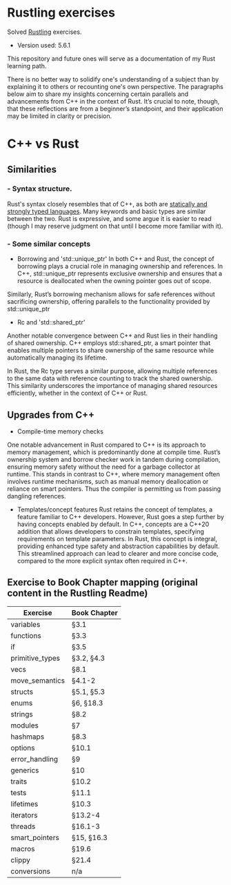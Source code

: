 # Rustling exercises

Solved [Rustling](https://github.com/rust-lang/rustlings) exercises.
- Version used: 5.6.1

This repository and future ones will serve as a documentation of my Rust learning path. 

There is no better way to solidify one's understanding of a subject than by explaining it to others or recounting one's own perspective. 
The paragraphs below aim to share my insights concerning certain parallels and advancements from C++ in the context of Rust. 
It’s crucial to note, though, that these reflections are from a beginner’s standpoint, and their application may be limited in clarity or precision.

# C++ vs Rust

## Similarities 

### - Syntax structure.
Rust's syntax closely resembles that of C++, as both are [statically and strongly typed languages](https://www.techtarget.com/searchapparchitecture/tip/Static-vs-dynamic-typing-The-details-and-differences). Many keywords and basic types are similar between the two. Rust is expressive, and some argue it is easier to read (though I may reserve judgment on that until I become more familiar with it).

### - Some similar concepts

- Borrowing and 'std::unique_ptr'
In both C++ and Rust, the concept of borrowing plays a crucial role in managing ownership and references. 
In C++, std::unique_ptr represents exclusive ownership and ensures that a resource is deallocated 
when the owning pointer goes out of scope. 

Similarly, Rust’s borrowing mechanism allows for safe references without sacrificing ownership, offering parallels 
to the functionality provided by std::unique_ptr


- Rc<T> and 'std::shared_ptr'

Another notable convergence between C++ and Rust lies in 
their handling of shared ownership. C++ employs std::shared_ptr, 
a smart pointer that enables multiple pointers to share ownership
of the same resource while automatically managing its lifetime. 

In Rust, the Rc<T> type serves a similar purpose, allowing multiple references to the same data with reference counting to track the shared ownership. This similarity underscores the importance of managing shared resources efficiently,
whether in the context of C++ or Rust.

## Upgrades from C++
- Compile-time memory checks

One notable advancement in Rust compared to C++ is its approach to memory management,
which is predominantly done at compile time. Rust’s ownership system and borrow checker
work in tandem during compilation, ensuring memory safety without the need for a garbage 
collector at runtime. This stands in contrast to C++, where memory management often involves runtime mechanisms, 
such as manual memory deallocation or reliance on smart pointers.
Thus the compiler is permitting us from passing dangling references.

- Templates/concept features
Rust retains the concept of templates, a feature familiar to C++ developers. 
However, Rust goes a step further by having concepts enabled by default. 
In C++, concepts are a C++20 addition that allows developers to constrain templates, 
specifying requirements on template parameters. In Rust, this concept is integral, 
providing enhanced type safety and abstraction capabilities by default. 
This streamlined approach can lead to clearer and more concise code, compared to the more explicit syntax often required in C++.

## Exercise to Book Chapter mapping (original content in the Rustling Readme)

| Exercise               | Book Chapter        |
| ---------------------- | ------------------- |
| variables              | §3.1                |
| functions              | §3.3                |
| if                     | §3.5                |
| primitive_types        | §3.2, §4.3          |
| vecs                   | §8.1                |
| move_semantics         | §4.1-2              |
| structs                | §5.1, §5.3          |
| enums                  | §6, §18.3           |
| strings                | §8.2                |
| modules                | §7                  |
| hashmaps               | §8.3                |
| options                | §10.1               |
| error_handling         | §9                  |
| generics               | §10                 |
| traits                 | §10.2               |
| tests                  | §11.1               |
| lifetimes              | §10.3               |
| iterators              | §13.2-4             |
| threads                | §16.1-3             |
| smart_pointers         | §15, §16.3          |
| macros                 | §19.6               |
| clippy                 | §21.4               |
| conversions            | n/a                 |
